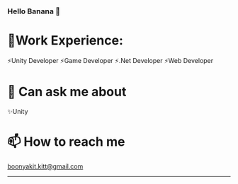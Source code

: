 ### Hello Banana 👋
🌱Work Experience:
===
⚡Unity Developer
⚡Game Developer
⚡.Net Developer
⚡Web Developer

💬 Can ask me about
===
✨Unity

📫 How to reach me
===
boonyakit.kitt@gmail.com
***



<!--
**janjao937/janjao937** is a ✨ _special_ ✨ repository because its `README.md` (this file) appears on your GitHub profile.

Here are some ideas to get you started:

- 🔭 I’m currently working on ...
- 🌱 I’m currently learning ...
- 👯 I’m looking to collaborate on ...
- 🤔 I’m looking for help with ...
- 💬 Ask me about ...
- 📫 How to reach me: ...
- 😄 Pronouns: ...
- ⚡ Fun fact: ...
-->
